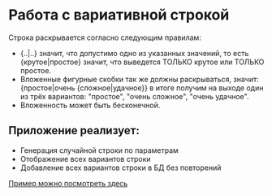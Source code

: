 # Работа с вариативной строкой

Строка раскрывается согласно следующим правилам:

- {..|..}  значит, что допустимо одно из указанных значений, то есть {крутое|простое} значит, что выведется ТОЛЬКО крутое или ТОЛЬКО простое.
- Вложенные фигурные скобки так же должны раскрываться, значит: {простое|очень {сложное|удачное}} в итоге получим на выходе один из трёх вариантов: "простое", "очень сложное", "очень удачное".
- Вложенность может быть бесконечной.

## Приложение реализует:

- Генерация случайной строки по параметрам
- Отображение всех вариантов строки
- Добавление всех вариантов строки в БД без повторений


[Пример можно посмотреть здесь](https://yasertest.000webhostapp.com/)
